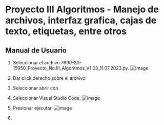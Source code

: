 # Proyecto III Algoritmos - Manejo de archivos, interfaz grafica, cajas de texto, etiquetas, entre otros
## Manual de Usuario

1. Seleccionar el archivo 7690-20-15950_Proyecto_No.III_Algoritmos_V1.03_11.07.2023.py.
 ![image](https://github.com/nelssant/Proyecto_No.III/assets/143784580/100fb96f-21f3-424f-b469-47b89d49835e)
2. Dar click derecho sobre el archivo.
3. Seleccionar abrir con.
4. Seleccionar Visual Studio Code.
![image](https://github.com/nelssant/Proyecto_No.III/assets/143784580/f586cae3-f247-4b44-9563-b6242230e880)
5. Presionar ejecutar.
![image](https://github.com/nelssant/Proyecto_No.III/assets/143784580/12c49a2e-c87b-4b97-b431-419069aae03a)


6. 

